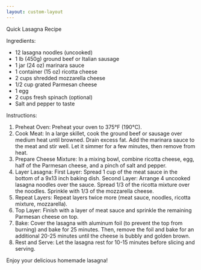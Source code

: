 ```yaml
---
layout: custom-layout
---
```


Quick Lasagna Recipe

Ingredients:
- 12 lasagna noodles (uncooked)
- 1 lb (450g) ground beef or Italian sausage
- 1 jar (24 oz) marinara sauce
- 1 container (15 oz) ricotta cheese
- 2 cups shredded mozzarella cheese
- 1/2 cup grated Parmesan cheese
- 1 egg
- 2 cups fresh spinach (optional)
- Salt and pepper to taste

Instructions:
1) Preheat Oven: Preheat your oven to 375°F (190°C).
2) Cook Meat: In a large skillet, cook the ground beef or sausage over medium heat until browned. Drain excess fat. Add the marinara sauce to the meat and stir well. Let it simmer for a few minutes, then remove from heat.
3) Prepare Cheese Mixture: In a mixing bowl, combine ricotta cheese, egg, half of the Parmesan cheese, and a pinch of salt and pepper.
4) Layer Lasagna: First Layer: Spread 1 cup of the meat sauce in the bottom of a 9x13 inch baking dish.
Second Layer: Arrange 4 uncooked lasagna noodles over the sauce. Spread 1/3 of the ricotta mixture over the noodles. Sprinkle with 1/3 of the mozzarella cheese.
5) Repeat Layers: Repeat layers twice more (meat sauce, noodles, ricotta mixture, mozzarella).
6) Top Layer: Finish with a layer of meat sauce and sprinkle the remaining Parmesan cheese on top.
7) Bake: Cover the lasagna with aluminum foil (to prevent the top from burning) and bake for 25 minutes. Then, remove the foil and bake for an additional 20-25 minutes until the cheese is bubbly and golden brown.
8) Rest and Serve: Let the lasagna rest for 10-15 minutes before slicing and serving.
   
Enjoy your delicious homemade lasagna!
